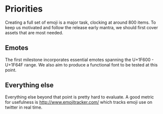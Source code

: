 # Priorities

Creating a full set of emoji is a major task, clocking at around 800 items. To keep us motivated and follow the release early mantra, we should first cover assets that are most needed. 

## Emotes

The first milestone incorporates essential emotes spanning the U+1F600 - U+1F64F range. We also aim to produce a functional font to be tested at this point.

## Everything else

Everything else beyond that point is pretty hard to evaluate. A good metric for usefulness is http://www.emojitracker.com/ which tracks emoji use on twitter in real time.
